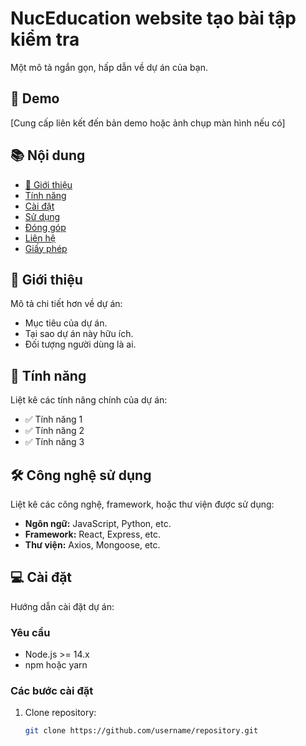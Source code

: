 # NucEducation website tạo bài tập kiểm tra

Một mô tả ngắn gọn, hấp dẫn về dự án của bạn.

## 🚀 Demo
[Cung cấp liên kết đến bản demo hoặc ảnh chụp màn hình nếu có]

## 📚 Nội dung
- [📖 Giới thiệu](#📖-giới-thiệu)
- [Tính năng](#tính-năng)
- [Cài đặt](#cài-đặt)
- [Sử dụng](#sử-dụng)
- [Đóng góp](#đóng-góp)
- [Liên hệ](#liên-hệ)
- [Giấy phép](#giấy-phép)

## 📖 Giới thiệu

Mô tả chi tiết hơn về dự án:
- Mục tiêu của dự án.
- Tại sao dự án này hữu ích.
- Đối tượng người dùng là ai.

## 🌟 Tính năng
Liệt kê các tính năng chính của dự án:
- ✅ Tính năng 1
- ✅ Tính năng 2
- ✅ Tính năng 3

## 🛠️ Công nghệ sử dụng
Liệt kê các công nghệ, framework, hoặc thư viện được sử dụng:
- **Ngôn ngữ:** JavaScript, Python, etc.
- **Framework:** React, Express, etc.
- **Thư viện:** Axios, Mongoose, etc.

## 💻 Cài đặt

Hướng dẫn cài đặt dự án:

### Yêu cầu
- Node.js >= 14.x
- npm hoặc yarn

### Các bước cài đặt

1. Clone repository:
   ```bash
   git clone https://github.com/username/repository.git
